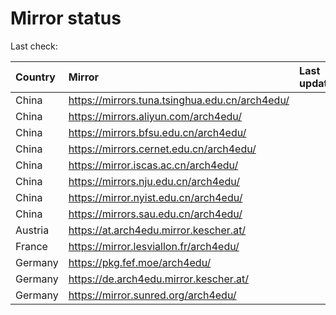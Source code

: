 <script src="./time.js"></script>
# Mirror status
Last check: <script type="text/javascript">localize(1720801513.7270072);</script>

|Country|Mirror|Last update|
|:------|:-----|:----------|
|China|https://mirrors.tuna.tsinghua.edu.cn/arch4edu/|<script type="text/javascript">localize(1720766366);</script>|
|China|https://mirrors.aliyun.com/arch4edu/|<script type="text/javascript">localize(1720766366);</script>|
|China|https://mirrors.bfsu.edu.cn/arch4edu/|<script type="text/javascript">localize(1720766366);</script>|
|China|https://mirrors.cernet.edu.cn/arch4edu/|<script type="text/javascript">localize(1720766366);</script>|
|China|https://mirror.iscas.ac.cn/arch4edu/|<script type="text/javascript">localize(1720766366);</script>|
|China|https://mirrors.nju.edu.cn/arch4edu/|<script type="text/javascript">localize(1720722825);</script>|
|China|https://mirror.nyist.edu.cn/arch4edu/|<script type="text/javascript">localize(1720766366);</script>|
|China|https://mirrors.sau.edu.cn/arch4edu/|<script type="text/javascript">localize(1720766366);</script>|
|Austria|https://at.arch4edu.mirror.kescher.at/|<script type="text/javascript">localize(1720766366);</script>|
|France|https://mirror.lesviallon.fr/arch4edu/|<script type="text/javascript">localize(1720766366);</script>|
|Germany|https://pkg.fef.moe/arch4edu/|<script type="text/javascript">localize(1720766366);</script>|
|Germany|https://de.arch4edu.mirror.kescher.at/|<script type="text/javascript">localize(1720766366);</script>|
|Germany|https://mirror.sunred.org/arch4edu/|<script type="text/javascript">localize(1720766366);</script>|

<script src="./tablefilter/tablefilter.js"></script>
<script src="./table.js"></script>